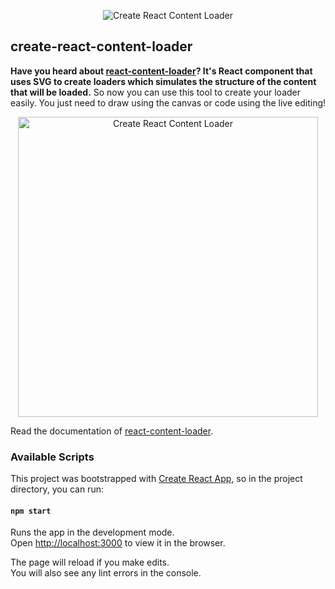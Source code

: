 <p align="center">
  <img src="https://user-images.githubusercontent.com/4838076/33861377-b0d5a560-dec4-11e7-825e-f6209591309b.jpg" alt="Create React Content Loader" title="Create React Content Loader" />
</p>


## create-react-content-loader

**Have you heard about [react-content-loader](https://github.com/danilowoz/react-content-loader)? It's React component that uses SVG to create loaders which simulates the structure of the content that will be loaded.** So now you can use this tool to create your loader easily. You just need to draw using the canvas or code using the live editing!

<p align="center">
  <img width="480px" src="https://user-images.githubusercontent.com/4838076/33860641-ede67e06-dec0-11e7-930c-fc954f8b8e5e.gif" alt="Create React Content Loader" title="Create React Content Loader" />
</p>



Read the documentation of [react-content-loader](https://github.com/danilowoz/react-content-loader).

### Available Scripts

This project was bootstrapped with [Create React App](https://github.com/facebookincubator/create-react-app), so in the project directory, you can run:

#### `npm start`

Runs the app in the development mode.<br>
Open [http://localhost:3000](http://localhost:3000) to view it in the browser.

The page will reload if you make edits.<br>
You will also see any lint errors in the console.
